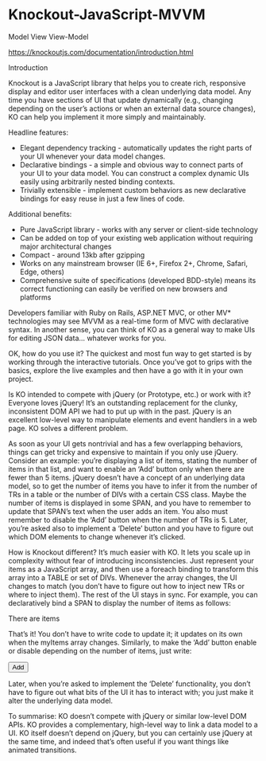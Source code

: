 # Knockout-JavaScript-MVVM
Model View View-Model

https://knockoutjs.com/documentation/introduction.html

Introduction

Knockout is a JavaScript library that helps you to create rich, responsive display and editor user interfaces with a clean underlying data model. Any time you have sections of UI that update dynamically (e.g., changing depending on the user’s actions or when an external data source changes), KO can help you implement it more simply and maintainably.

Headline features:
* Elegant dependency tracking - automatically updates the right parts of your UI whenever your data model changes.
* Declarative bindings - a simple and obvious way to connect parts of your UI to your data model. You can construct a complex dynamic UIs easily using arbitrarily nested binding contexts.
* Trivially extensible - implement custom behaviors as new declarative bindings for easy reuse in just a few lines of code.

Additional benefits:
* Pure JavaScript library - works with any server or client-side technology
* Can be added on top of your existing web application without requiring major architectural changes
* Compact - around 13kb after gzipping
* Works on any mainstream browser (IE 6+, Firefox 2+, Chrome, Safari, Edge, others)
* Comprehensive suite of specifications (developed BDD-style) means its correct functioning can easily be verified on new browsers and platforms

Developers familiar with Ruby on Rails, ASP.NET MVC, or other MV* technologies may see MVVM as a real-time form of MVC with declarative syntax. In another sense, you can think of KO as a general way to make UIs for editing JSON data… whatever works for you.

OK, how do you use it?
The quickest and most fun way to get started is by working through the interactive tutorials. Once you’ve got to grips with the basics, explore the live examples and then have a go with it in your own project.

Is KO intended to compete with jQuery (or Prototype, etc.) or work with it?
Everyone loves jQuery! It’s an outstanding replacement for the clunky, inconsistent DOM API we had to put up with in the past. jQuery is an excellent low-level way to manipulate elements and event handlers in a web page. KO solves a different problem.

As soon as your UI gets nontrivial and has a few overlapping behaviors, things can get tricky and expensive to maintain if you only use jQuery. Consider an example: you’re displaying a list of items, stating the number of items in that list, and want to enable an ‘Add’ button only when there are fewer than 5 items. jQuery doesn’t have a concept of an underlying data model, so to get the number of items you have to infer it from the number of TRs in a table or the number of DIVs with a certain CSS class. Maybe the number of items is displayed in some SPAN, and you have to remember to update that SPAN’s text when the user adds an item. You also must remember to disable the ‘Add’ button when the number of TRs is 5. Later, you’re asked also to implement a ‘Delete’ button and you have to figure out which DOM elements to change whenever it’s clicked.

How is Knockout different?
It’s much easier with KO. It lets you scale up in complexity without fear of introducing inconsistencies. Just represent your items as a JavaScript array, and then use a foreach binding to transform this array into a TABLE or set of DIVs. Whenever the array changes, the UI changes to match (you don’t have to figure out how to inject new TRs or where to inject them). The rest of the UI stays in sync. For example, you can declaratively bind a SPAN to display the number of items as follows:

There are <span data-bind="text: myItems().length"></span> items

That’s it! You don’t have to write code to update it; it updates on its own when the myItems array changes. Similarly, to make the ‘Add’ button enable or disable depending on the number of items, just write:

<button data-bind="enable: myItems().length < 5">Add</button>

Later, when you’re asked to implement the ‘Delete’ functionality, you don’t have to figure out what bits of the UI it has to interact with; you just make it alter the underlying data model.

To summarise: KO doesn’t compete with jQuery or similar low-level DOM APIs. KO provides a complementary, high-level way to link a data model to a UI. KO itself doesn’t depend on jQuery, but you can certainly use jQuery at the same time, and indeed that’s often useful if you want things like animated transitions.
